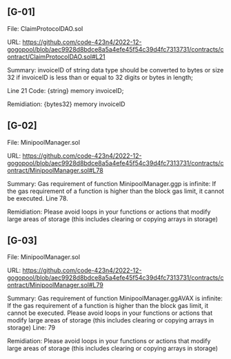 ## [G-01]
File: ClaimProtocolDAO.sol

URL: https://github.com/code-423n4/2022-12-gogopool/blob/aec9928d8bdce8a5a4efe45f54c39d4fc7313731/contracts/contract/ClaimProtocolDAO.sol#L21

Summary: invoiceID of string data type should be converted to bytes or size 32 if invoiceID is less than or equal to 32 digits or bytes in length;

Line 21 Code: {string} memory invoiceID;

Remidiation: {bytes32} memory invoiceID

## [G-02]
File: MinipoolManager.sol

URL: https://github.com/code-423n4/2022-12-gogopool/blob/aec9928d8bdce8a5a4efe45f54c39d4fc7313731/contracts/contract/MinipoolManager.sol#L78 

Summary: Gas requirement of function MinipoolManager.ggp is infinite: If the gas requirement of a function is higher than the block gas limit, it cannot be executed. Line 78. 

Remidiation: Please avoid loops in your functions or actions that modify large areas of storage (this includes clearing or copying arrays in storage)

## [G-03]
File: MinipoolManager.sol

URL: https://github.com/code-423n4/2022-12-gogopool/blob/aec9928d8bdce8a5a4efe45f54c39d4fc7313731/contracts/contract/MinipoolManager.sol#L79 

Summary: 
Gas requirement of function MinipoolManager.ggAVAX is infinite: If the gas requirement of a function is higher than the block gas limit, it cannot be executed. Please avoid loops in your functions or actions that modify large areas of storage (this includes clearing or copying arrays in storage)
Line: 79

Remidiation: Please avoid loops in your functions or actions that modify large areas of storage (this includes clearing or copying arrays in storage)